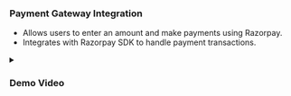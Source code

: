 ### Payment Gateway Integration

- Allows users to enter an amount and make payments using Razorpay.
- Integrates with Razorpay SDK to handle payment transactions.

<details><summary><h3>Demo Video</h3></summary>

https://github.com/user-attachments/assets/27c7cc0e-ea02-46cb-a581-b80cfc257450

</details>



